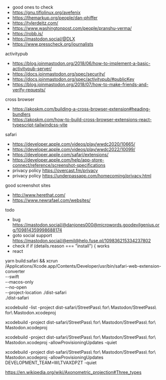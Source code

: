 - good ones to check
- https://gnu.tiflolinux.org/avefenix
- https://themarkup.org/people/dan-phiffer
- https://tylerdeitz.com/
- https://www.washingtonpost.com/people/pranshu-verma/
- https://robb.is/
- https://mastodon.social/@DLX
- https://www.presscheck.org/journalists

activitypub

- https://blog.joinmastodon.org/2018/06/how-to-implement-a-basic-activitypub-server/
- https://docs.joinmastodon.org/spec/security/
- https://docs.joinmastodon.org/spec/activitypub/#publicKey
- https://blog.joinmastodon.org/2018/07/how-to-make-friends-and-verify-requests/

cross browser

- https://akoskm.com/building-a-cross-browser-extension#heading-bundlers
- https://akoskm.com/how-to-build-cross-browser-extensions-react-typescript-tailwindcss-vite

safari

- https://developer.apple.com/videos/play/wwdc2020/10665/
- https://developer.apple.com/videos/play/wwdc2022/10099/
- https://developer.apple.com/safari/extensions/
- https://developer.apple.com/help/app-store-connect/reference/screenshot-specifications
- privacy policy https://overcast.fm/privacy
- privacy policy https://underpassapp.com/homecoming/privacy.html

good screenshot sites

- http://www.herethat.com/
- https://www.newrafael.com/websites/

todo

- bug https://mastodon.social/@danjones000@microwords.goodevilgenius.org/109814359998688174
- goto social support https://mastodon.social/@emil@helo.fuse.pl/109836215334237802
- check if if (details.reason === "install") { works
- react

yarn build:safari && xcrun /Applications/Xcode.app/Contents/Developer/usr/bin/safari-web-extension-converter \
--swift \
--macos-only \
--no-open \
--project-location ./dist-safari \
./dist-safari

xcodebuild -list -project dist-safari/StreetPass\ for\ Mastodon/StreetPass\ for\ Mastodon.xcodeproj

xcodebuild -project dist-safari/StreetPass\ for\ Mastodon/StreetPass\ for\ Mastodon.xcodeproj

xcodebuild -project dist-safari/StreetPass\ for\ Mastodon/StreetPass\ for\ Mastodon.xcodeproj -allowProvisioningUpdates -quiet

xcodebuild -project dist-safari/StreetPass\ for\ Mastodon/StreetPass\ for\ Mastodon.xcodeproj -allowProvisioningUpdates DEVELOPMENT_TEAM=WLTVAXDPZT -quiet

https://en.wikipedia.org/wiki/Axonometric_projection#Three_types
